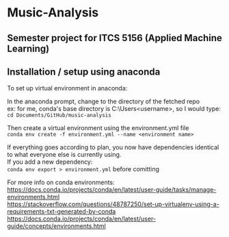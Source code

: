 # Music-Analysis
## Semester project for ITCS 5156 (Applied Machine Learning)

## Installation / setup using anaconda

To set up virtual environment in anaconda: 

In the anaconda prompt, change to the directory of the fetched repo<br>
ex: for me, conda's base directory is C:\Users\<username>\, so I would type: <br>
`cd Documents/GitHub/music-analysis`<br>

Then create a virtual environment using the environment.yml file <br>
`conda env create -f environment.yml --name <environment name>`

If everything goes according to plan, you now have dependencies identical to what everyone else is currently using. <br>
If you add a new dependency: <br>
`conda env export > environment.yml` before comitting

For more info on conda environments: <br>
https://docs.conda.io/projects/conda/en/latest/user-guide/tasks/manage-environments.html<br>
https://stackoverflow.com/questions/48787250/set-up-virtualenv-using-a-requirements-txt-generated-by-conda<br>
https://docs.conda.io/projects/conda/en/latest/user-guide/concepts/environments.html<br>
